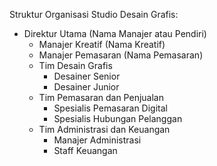 Struktur Organisasi Studio Desain Grafis:

- Direktur Utama (Nama Manajer atau Pendiri)
  - Manajer Kreatif (Nama Kreatif)
  - Manajer Pemasaran (Nama Pemasaran)
  - Tim Desain Grafis
    - Desainer Senior
    - Desainer Junior
  - Tim Pemasaran dan Penjualan
    - Spesialis Pemasaran Digital
    - Spesialis Hubungan Pelanggan
  - Tim Administrasi dan Keuangan
    - Manajer Administrasi
    - Staff Keuangan
